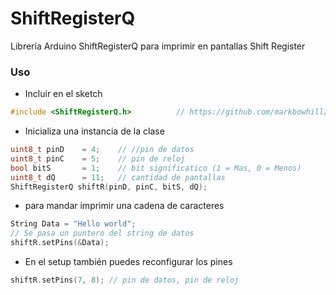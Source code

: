 # ShiftRegisterQ

Librería Arduino ShiftRegisterQ para imprimir en pantallas Shift Register

### Uso
- Incluir en el sketch
```cpp
#include <ShiftRegisterQ.h>          // https://github.com/markbowhill/ShitfRegisterQ
```

- Inicializa una instancia de la clase
```cpp
uint8_t pinD    = 4;    // //pin de datos
uint8_t pinC    = 5;    // pin de reloj
bool bitS       = 1;    // bit significatico (1 = Mas, 0 = Menos)
uint8_t dQ      = 11;   // cantidad de pantallas
ShiftRegisterQ shiftR(pinD, pinC, bitS, dQ);
```
- para mandar imprimir una cadena de caracteres
```cpp
String Data = "Hello world";
// Se pasa un puntero del string de datos
shiftR.setPins(&Data); 
```

- En el setup también puedes reconfigurar los pines
```cpp
shiftR.setPins(7, 8); // pin de datos, pin de reloj
```